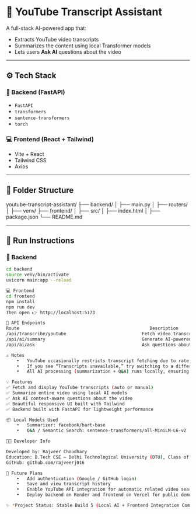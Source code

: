 # 🎥 YouTube Transcript Assistant

A full-stack AI-powered app that:
- Extracts YouTube video transcripts  
- Summarizes the content using local Transformer models  
- Lets users **Ask AI** questions about the video  

---

## ⚙️ Tech Stack

### 🧠 Backend (FastAPI)
- `FastAPI`
- `transformers`
- `sentence-transformers`
- `torch`

### 💻 Frontend (React + Tailwind)
- Vite + React  
- Tailwind CSS  
- Axios  

---

## 🧩 Folder Structure
youtube-transcript-assistant/
├── backend/
│   ├── main.py
│   ├── routers/
│   ├── venv/
├── frontend/
│   ├── src/
│   ├── index.html
│   ├── package.json
└── README.md

---

## 🚀 Run Instructions

### 🧠 Backend
```bash
cd backend
source venv/bin/activate
uvicorn main:app --reload

💻 Frontend
cd frontend
npm install
npm run dev
Then open 👉 http://localhost:5173

🧠 API Endpoints
Route                                                  Description
/api/transcribe/youtube                             Fetch video transcript      
/api/ai/summary                                     Generate AI-powered video summary
/api/ai/ask                                         Ask questions about transcript

⚠️ Notes
	•	YouTube occasionally restricts transcript fetching due to rate limits or regional blocks.
	•	If you see “Transcripts unavailable,” try switching to a different network or VPN, or wait a few hours.
	•	All AI processing (summarization + Q&A) runs locally, ensuring privacy and fast performance.

💡 Features
✅ Fetch and display YouTube transcripts (auto or manual)
✅ Summarize entire video using local AI models
✅ Ask AI context-aware questions about the video
✅ Beautiful responsive UI built with Tailwind
✅ Backend built with FastAPI for lightweight performance

📦 Local Models Used
	•	Summarizer: facebook/bart-base
	•	Q&A / Semantic Search: sentence-transformers/all-MiniLM-L6-v2

👨‍💻 Developer Info

Developed by: Rajveer Choudhary
Education: B.Tech CSE — Delhi Technological University (DTU), Class of 2025
GitHub: github.com/rajveerj016

🌟 Future Plans
	•	Add authentication (Google / GitHub login)
	•	Save and view transcript history
	•	Enable YouTube API integration for automatic related video search
	•	Deploy backend on Render and frontend on Vercel for public demo

✨ *Project Status: Stable Build 5 (Local AI + Frontend Integration Complete)*  



